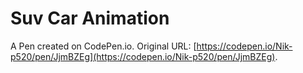 # Suv Car Animation

A Pen created on CodePen.io. Original URL: [https://codepen.io/Nik-p520/pen/JjmBZEg](https://codepen.io/Nik-p520/pen/JjmBZEg).

